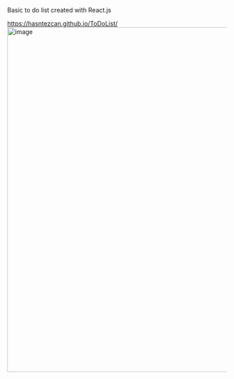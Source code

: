 Basic to do list created with React.js

https://hasntezcan.github.io/ToDoList/
<img width="792" alt="image" src="https://github.com/user-attachments/assets/da1300ea-785d-4a63-a2d1-92fee8256c35">

